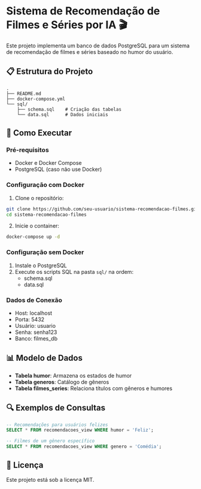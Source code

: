 # Sistema de Recomendação de Filmes e Séries por IA 🎬

Este projeto implementa um banco de dados PostgreSQL para um sistema de recomendação de filmes e séries baseado no humor do usuário.

## 📋 Estrutura do Projeto

```
.
├── README.md
├── docker-compose.yml
└── sql/
    ├── schema.sql    # Criação das tabelas
    └── data.sql      # Dados iniciais
```

## 🚀 Como Executar

### Pré-requisitos
- Docker e Docker Compose
- PostgreSQL (caso não use Docker)

### Configuração com Docker
1. Clone o repositório:
```bash
git clone https://github.com/seu-usuario/sistema-recomendacao-filmes.git
cd sistema-recomendacao-filmes
```

2. Inicie o container:
```bash
docker-compose up -d
```

### Configuração sem Docker
1. Instale o PostgreSQL
2. Execute os scripts SQL na pasta `sql/` na ordem:
   - schema.sql
   - data.sql

### Dados de Conexão
- Host: localhost
- Porta: 5432
- Usuário: usuario
- Senha: senha123
- Banco: filmes_db

## 📊 Modelo de Dados

- **Tabela humor**: Armazena os estados de humor
- **Tabela generos**: Catálogo de gêneros
- **Tabela filmes_series**: Relaciona títulos com gêneros e humores

## 🔍 Exemplos de Consultas

```sql
-- Recomendações para usuários felizes
SELECT * FROM recomendacoes_view WHERE humor = 'Feliz';

-- Filmes de um gênero específico
SELECT * FROM recomendacoes_view WHERE genero = 'Comédia';
```

## 📝 Licença
Este projeto está sob a licença MIT.
